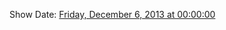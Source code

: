 Show Date:  [Friday, December 6, 2013 at 00:00:00](http://www.timeanddate.com/worldclock/fixedtime.html?msg=Arrested+DevOps+%23001+-+What+Is+DevOps%3F&iso=20131205T18&p1=64&ah=1)
